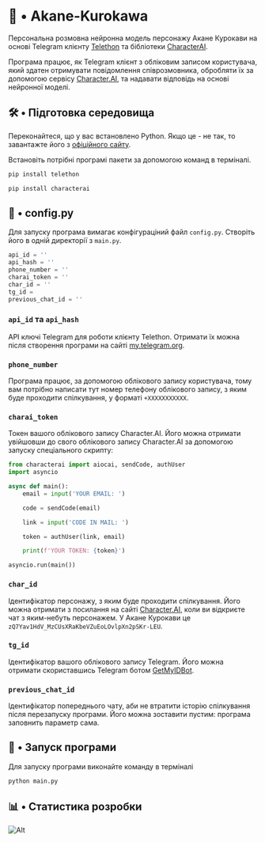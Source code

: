# 💙 • Akane-Kurokawa

Персональна розмовна нейронна модель персонажу Акане Курокави на основі Telegram клієнту [Telethon](https://github.com/LonamiWebs/Telethon) та бібліотеки [CharacterAI](https://github.com/kramcat/CharacterAI).

Програма працює, як Telegram клієнт з обліковим записом користувача, який здатен отримувати повідомлення співрозмовника, обробляти їх за допомогою сервісу [Character.AI](https://character.ai/), та надавати відповідь на основі нейронної моделі.

## 🛠️ • Підготовка середовища

Переконайтеся, що у вас встановлено Python. Якщо це - не так, то завантажте його з [офіційного сайту](https://www.python.org/downloads/).

Встановіть потрібні програмі пакети за допомогою команд в терміналі.
```ps
pip install telethon
```
```ps
pip install characterai
```

## 📝 • config.py

Для запуску програма вимагає конфігураціний файл `config.py`. Створіть його в одній директорії з `main.py`.

```python
api_id = ''
api_hash = ''
phone_number = ''
charai_token = ''
char_id = ''
tg_id = 
previous_chat_id = ''
```

### `api_id` та `api_hash`

API ключі Telegram для роботи клієнту Telethon. Отримати їх можна після створення програми на сайті [my.telegram.org](https://my.telegram.org/).

### `phone_number`

Програма працює, за допомогою облікового запису користувача, тому вам потрібно написати тут номер телефону облікового запису, з яким буде проходити спілкування, у форматі `+XXXXXXXXXXX`.

### `charai_token`

Токен вашого облікового запису Character.AI. Його можна отримати увійшовши до свого облікового запису Character.AI за допомогою запуску спеціального скрипту:

```python
from characterai import aiocai, sendCode, authUser
import asyncio

async def main():
    email = input('YOUR EMAIL: ')

    code = sendCode(email)

    link = input('CODE IN MAIL: ')

    token = authUser(link, email)

    print(f'YOUR TOKEN: {token}')

asyncio.run(main())
```

### `char_id`

Ідентифікатор персонажу, з яким буде проходити спілкування. Його можна отримати з посилання на сайті [Character.AI](https://character.ai/), коли ви відкриєте чат з яким-небуть персонажем. У Акане Курокави це `zQ7Yav1HdV_MzCUsXRaKbeVZuEoLOvlpXn2pSKr-LEU`.

### `tg_id`

Ідентифікатор вашого облікового запису Telegram. Його можна отримати скориставшись Telegram ботом [GetMyIDBot](https://t.me/getmy_idbot).

### `previous_chat_id`

Ідентифікатор попереднього чату, аби не втратити історію спілкування після перезапуску програми. Його можна зоставити пустим: програма заповнить параметр сама.

## 🚀 • Запуск програми

Для запуску програми виконайте команду в терміналі
```ps
python main.py
```
## 📊 • Статистика розробки
![Alt](https://repobeats.axiom.co/api/embed/fda3f005853183dab0b6eece94065f014b4642a5.svg "Repobeats analytics image")
